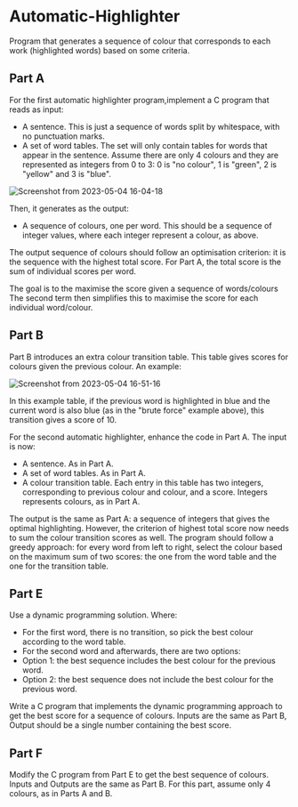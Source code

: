 # Automatic-Highlighter

Program that generates a sequence of colour that corresponds to each work (highlighted words) based on some criteria.

## Part A
For the first automatic highlighter program,implement a C program that reads as input:
- A sentence. This is just a sequence of words split by whitespace, with no punctuation marks.
- A set of word tables. The set will only contain tables for words that appear in the sentence. Assume there are only 4 colours and they are represented as integers from 0 to 3: 0 is "no colour", 1 is "green", 2 is "yellow" and 3 is "blue".

![Screenshot from 2023-05-04 16-04-18](https://github.com/ybotf/Automatic-Highlighter/assets/56858161/f1922860-be74-4f42-afd8-441a8207c22d)

Then, it generates as the output:
- A sequence of colours, one per word. This should be a sequence of integer values, where each integer represent a colour, as above.

The output sequence of colours should follow an optimisation criterion: it is the sequence with the highest total score. For Part A, the total score is the sum of individual scores per word.


The goal is to the maximise the score given a sequence of words/colours The second term then simplifies this to maximise the score for each individual word/colour.


## Part B
Part B introduces an extra colour transition table. This table gives scores for colours given the previous colour. An example:

![Screenshot from 2023-05-04 16-51-16](https://github.com/ybotf/Automatic-Highlighter/assets/56858161/abed5cc1-bba3-449c-bc54-919b65bf822c)

In this example table, if the previous word is highlighted in blue and the current word is also blue (as in the "brute force" example above), this transition gives a score of 10.

For the second automatic highlighter, enhance the code in Part A. The input is now:

- A sentence. As in Part A.
- A set of word tables. As in Part A.
- A colour transition table. Each entry in this table has two integers, corresponding to previous colour and colour, and a score. Integers represents colours, as in Part A.

The output is the same as Part A: a sequence of integers that gives the optimal highlighting. However, the criterion of highest total score now needs to sum the colour transition scores as well. The program should follow a greedy approach: for every word from left to right, select the colour based on the maximum sum of two scores: the one from the word table and the one for the transition table.

## Part E
Use a dynamic programming solution. Where: 

- For the first word, there is no transition, so pick the best colour according to the word table.
- For the second word and afterwards, there are two options:
- Option 1: the best sequence includes the best colour for the previous word.
- Option 2: the best sequence does not include the best colour for the previous word.

Write a C program that implements the dynamic programming approach to get the best score for a sequence of colours. Inputs are the same as Part B, Output should be a single number containing the best score.

## Part F 
Modify the C program from Part E to get the best sequence of colours. Inputs and Outputs are the same as Part B. For this part, assume only 4 colours, as in Parts A and B.
